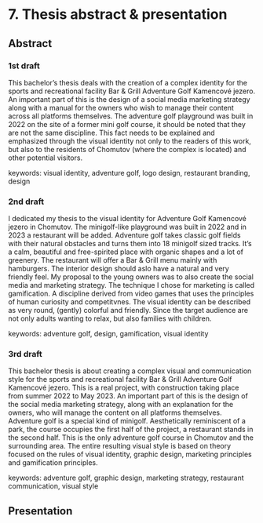# 7. Thesis abstract & presentation

## Abstract

### 1st draft

This bachelor’s thesis deals with the creation of a complex identity for the sports and recreational facility Bar & Grill Adventure Golf Kamencové jezero. An important part of this is the design of a social media marketing strategy along with a manual for the owners who wish to manage their content across all platforms themselves. The adventure golf playground was built in 2022 on the site of a former mini golf course, it should be noted that they are not the same discipline. This fact needs to be explained and emphasized through the visual identity not only to the readers of this work, but also to the residents of Chomutov (where the complex is located) and other potential visitors.

keywords: visual identity, adventure golf, logo design, restaurant branding, design

### 2nd draft

I dedicated my thesis to the visual identity for Adventure Golf Kamencové jezero in Chomutov. The minigolf-like playground was built in 2022 and in 2023 a restaurant will be added. Adventure golf takes classic golf fields with their natural obstacles and turns them into 18 minigolf sized tracks. It’s a calm, beautiful and free-spirited place with organic shapes and a lot of greenery. The restaurant will offer a Bar & Grill menu mainly with hamburgers. The interior design should aslo have a natural and very friendly feel. My proposal to the young owners was to also create the social media and marketing strategy. The technique I chose for marketing is called gamification. A discipline derived from video games that uses the principles of human curiosity and competitvnes. The visual identity can be described as very round, (gently) colorful and friendly. Since the target audience are not only adults wanting to relax, but also families with children.

keywords: adventure golf, design, gamification, visual identity

### 3rd draft

This bachelor thesis is about creating a complex visual and communication style for the sports and recreational facility Bar & Grill Adventure Golf Kamencové jezero. This is a real project, with construction taking place from summer 2022 to May 2023. An important part of this is the design of the social media marketing strategy, along with an explanation for the owners, who will manage the content on all platforms themselves. Adventure golf is a special kind of minigolf. Aesthetically reminiscent of a park, the course occupies the first half of the project, a restaurant stands in the second half. This is the only adventure golf course in Chomutov and the surrounding area. The entire resulting visual style is based on theory focused on the rules of visual identity, graphic design, marketing principles and gamification principles.

keywords: adventure golf, graphic design, marketing strategy, restaurant communication, visual style

## Presentation

